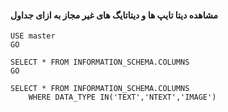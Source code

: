 #### مشاهده دیتا تایپ ها و دیتاتایگ های غیر مجاز به ازای جداول
```
USE master
GO

SELECT * FROM INFORMATION_SCHEMA.COLUMNS
GO

SELECT * FROM INFORMATION_SCHEMA.COLUMNS
	WHERE DATA_TYPE IN('TEXT','NTEXT','IMAGE')
```
